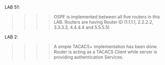 LAB 51:
>>>> OSPF is implemented between all five routers in this LAB. 
>>>> Routers are having Router ID (1.1.1.1, 2.2.2.2, 3.3.3.3, 4.4.4.4 and 5.5.5.5)

LAB 2:
>>>> A simple TACACS+ implementation has been done.
>>>> Router is acting as a TACACS Client while server is providing authentication Services.

